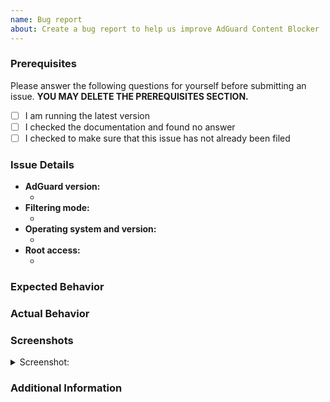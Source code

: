 ```yaml
---
name: Bug report
about: Create a bug report to help us improve AdGuard Content Blocker
---
```


### Prerequisites

Please answer the following questions for yourself before submitting an issue. **YOU MAY DELETE THE PREREQUISITES SECTION.**

- [ ] I am running the latest version
- [ ] I checked the documentation and found no answer
- [ ] I checked to make sure that this issue has not already been filed

### Issue Details

<!--- Please include all relevant details about the environment you experienced the bug in -->

- **AdGuard version:**
  - <!-- (e.g. v2.3.7) -->
- **Filtering mode:**
  - <!-- (e.g. Google Pixel 3 XL) -->
- **Operating system and version:**
  - <!-- (e.g. Android 7.1.2) -->
- **Root access:**
  - <!-- (e.g. Yes / No) -->

### Expected Behavior

<!-- A clear and concise description of what you expected to happen. -->

### Actual Behavior

<!-- A clear and concise description of what actually happened. -->

### Screenshots

<!-- If applicable, add screenshots to help explain your problem. -->

<details><summary>Screenshot:</summary>

<!--- drag and drop, upload or paste your screenshot to this area-->

</details>

### Additional Information

<!-- Add any other context about the problem here. -->
